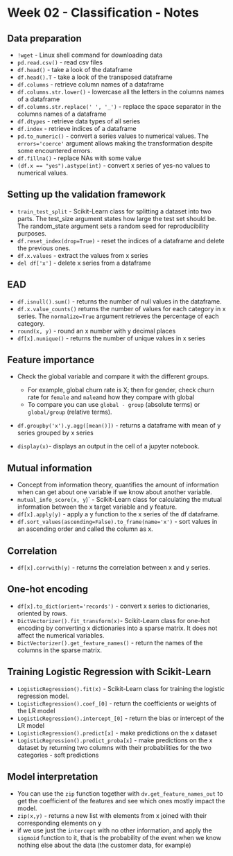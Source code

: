 # Week 02 - Classification - Notes

## Data preparation

- `!wget` - Linux shell command for downloading data
- `pd.read.csv()` - read csv files
- `df.head()` - take a look of the dataframe
- `df.head().T` - take a look of the transposed dataframe
- `df.columns` - retrieve column names of a dataframe
- `df.columns.str.lower()` - lowercase all the letters in the columns names of a dataframe
- `df.columns.str.replace(' ', '_')` - replace the space separator in the columns names of a dataframe
- `df.dtypes` - retrieve data types of all series
- `df.index` - retrieve indices of a dataframe
- `pd.to_numeric()` - convert a series values to numerical values. The `errors='coerce'` argument allows making the transformation despite some encountered errors.
- `df.fillna()` - replace NAs with some value
- `(df.x == "yes").astype(int)` - convert x series of yes-no values to numerical values.

## Setting up the validation framework

- `train_test_split` - Scikit-Learn class for splitting a dataset into two parts. The test_size argument states how large the test set should be. The random_state argument sets a random seed for reproducibility purposes.
- `df.reset_index(drop=True)` - reset the indices of a dataframe and delete the previous ones.
- `df.x.values` - extract the values from x series
- `del df['x']` - delete x series from a dataframe

## EAD

- `df.isnull().sum()` - returns the number of null values in the dataframe.
- `df.x.value_counts()` returns the number of values for each category in x series. The `normalize=True` argument retrieves the percentage of each category. 
- `round(x, y)` - round an x number with y decimal places
- `df[x].nunique()` - returns the number of unique values in x series

## Feature importance

- Check the global variable and compare it with the different groups.
    - For example, global churn rate is X; then for gender, check churn rate for `female` and `male`and how they compare with global
    - To compare you can use `global - group` (absolute terms) or `global/group` (relative terms).

- `df.groupby('x').y.agg([mean()])` - returns a dataframe with mean of y series grouped by x series
- `display(x)`-  displays an output in the cell of a jupyter notebook.

## Mutual information
- Concept from information theory,  quantifies the amount of information when can get about one variable if we know about another variable.
- `mutual_info_score(x, y`)` - Scikit-Learn class for calculating the mutual information between the x target variable and y feature.
- `df[x].apply(y)` - apply a y function to the x series of the df dataframe.
- `df.sort_values(ascending=False).to_frame(name='x')` - sort values in an ascending order and called the column as x.

## Correlation

- `df[x].corrwith(y)` - returns the correlation between x and y series.

## One-hot encoding

- `df[x].to_dict(orient='records')` - convert x series to dictionaries, oriented by rows.
- `DictVectorizer().fit_transform(x)`- Scikit-Learn class for one-hot encoding by converting x dictionaries into a sparse matrix. It does not affect the numerical variables.
- `DictVectorizer().get_feature_names()` - return the names of the columns in the sparse matrix.

## Training Logistic Regression with Scikit-Learn

- `LogisticRegression().fit(x)` - Scikit-Learn class for training the logistic regression model.
- `LogisticRegression().coef_[0]` - return the coefficients or weights of the LR model
- `LogisticRegression().intercept_[0]` - return the bias or intercept of the LR model
- `LogisticRegression().predict[x]` - make predictions on the x dataset
- `LogisticRegression().predict_proba[x]` - make predictions on the x dataset by returning two columns with their probabilities for the two categories - soft predictions

## Model interpretation

- You can use the `zip` function together with `dv.get_feature_names_out` to get the coefficient of the features and see which ones mostly impact the model.
- `zip(x,y)` - returns a new list with elements from x joined with their corresponding elements on y
- if we use just the `intercept` with no other information, and apply the `sigmoid` function to it, that is the probability of the event when we know nothing else about the data (the customer data, for example)